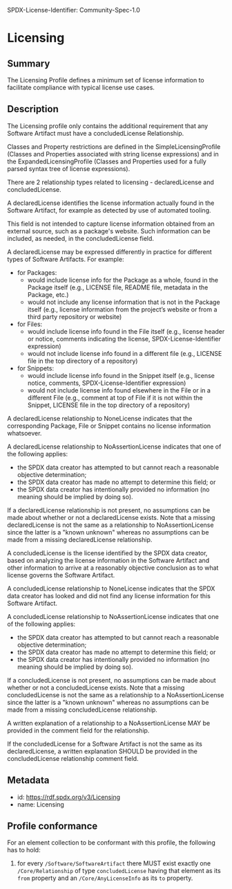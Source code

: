 SPDX-License-Identifier: Community-Spec-1.0

# Licensing

## Summary

The Licensing Profile defines a minimum set of license information to facilitate compliance with typical license use cases.

## Description

The Licensing profile only contains the additional requirement that any Software Artifact must have a concludedLicense Relationship.

Classes and Property restrictions are defined in the SimpleLicensingProfile
(Classes and Properties associated with string license expressions) and in the ExpandedLicensingProfile (Classes and Properties used for a
fully parsed syntax tree of license expressions).

There are 2 relationship types related to licensing - declaredLicense and concludedLicense.

A declaredLicense identifies the license information actually found in the Software Artifact,
for example as detected by use of automated tooling.

This field is not intended to capture license information obtained from an
external source, such as a package's website. Such information can be
included, as needed, in the concludedLicense field.

A declaredLicense may be expressed differently in practice for different
types of Software Artifacts. For example:

* for Packages:
  * would include license info for the Package as a
    whole, found in the Package itself (e.g., LICENSE file,
    README file, metadata in the Package, etc.)
  * would not include any license information that is not in the Package
    itself (e.g., license information from the project’s website or from a
    third party repository or website)
* for Files:
  * would include license info found in the File itself (e.g., license
    header or notice, comments indicating the license, SPDX-License-Identifier expression)
  * would not include license info found in a different file (e.g., LICENSE
    file in the top directory of a repository)
* for Snippets:
  * would include license info found in the Snippet itself (e.g., license
    notice, comments, SPDX-License-Identifier expression)
  * would not include license info found elsewhere in the File or in a
    different File (e.g., comment at top of File if it is not within the
    Snippet, LICENSE file in the top directory of a repository)

A declaredLicense relationship to NoneLicense indicates that the
corresponding Package, File or Snippet contains no license information
whatsoever.

A declaredLicense relationship to NoAssertionLicense
indicates that one of the following applies:
* the SPDX data creator has attempted to but cannot reach a reasonable
  objective determination;
* the SPDX data creator has made no attempt to determine this field; or
* the SPDX data creator has intentionally provided no information (no meaning
  should be implied by doing so).

If a declaredLicense relationship is not present, no assumptions can be made
about whether or not a declaredLicense exists.
Note that a missing declaredLicense is not the same as a relationship to NoAssertionLicense
since the latter is a "known unknown" whereas no assumptions can be made
from a missing declaredLicense relationship.



A concludedLicense is the license identified by the SPDX data creator,
based on analyzing the license information in the Software Artifact
and other information to arrive at a reasonably objective
conclusion as to what license governs the Software Artifact.

A concludedLicense relationship to NoneLicense indicates that the
SPDX data creator has looked and did not find any license information for this
Software Artifact.

A concludedLicense relationship to NoAssertionLicense
indicates that one of the following applies:
* the SPDX data creator has attempted to but cannot reach a reasonable
  objective determination;
* the SPDX data creator has made no attempt to determine this field; or
* the SPDX data creator has intentionally provided no information (no
  meaning should be implied by doing so).

If a concludedLicense is not present, no assumptions can be made
about whether or not a concludedLicense exists.
Note that a missing concludedLicense is not the same as a relationship to a NoAssertionLicense
since the latter is a "known unknown" whereas no assumptions can be made
from a missing concludedLicense relationship.

A written explanation of a relationship to a NoAssertionLicense MAY be
provided in the comment field for the relationship.

If the concludedLicense for a Software Artifact is not the
same as its declaredLicense, a written explanation SHOULD be provided in
the concludedLicense relationship comment field.


## Metadata

- id: https://rdf.spdx.org/v3/Licensing
- name: Licensing


## Profile conformance

For an element collection to be conformant with this profile,
the following has to hold:

1. for every `/Software/SoftwareArtifact` there MUST exist exactly one `/Core/Relationship`
   of type `concludedLicense` having that element as its `from` property
   and an `/Core/AnyLicenseInfo` as its `to` property.


